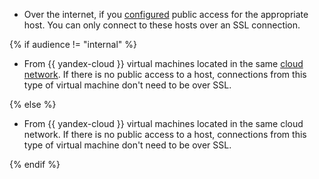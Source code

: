 * Over the internet, if you [configured](../../../managed-clickhouse/operations/hosts.md#update) public access for the appropriate host. You can only connect to these hosts over an SSL connection.

{% if audience != "internal" %}

* From {{ yandex-cloud }} virtual machines located in the same [cloud network](../../../vpc/concepts/network.md). If there is no public access to a host, connections from this type of virtual machine don't need to be over SSL.

{% else %}

* From {{ yandex-cloud }} virtual machines located in the same cloud network. If there is no public access to a host, connections from this type of virtual machine don't need to be over SSL.

{% endif %}
